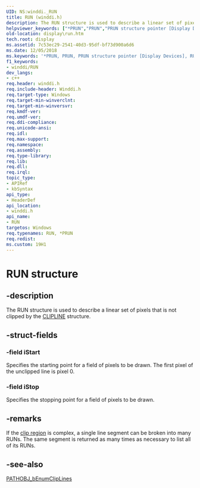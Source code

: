 ```yaml
---
UID: NS:winddi._RUN
title: RUN (winddi.h)
description: The RUN structure is used to describe a linear set of pixels that is not clipped by the CLIPLINE structure.
helpviewer_keywords: ["*PRUN","PRUN","PRUN structure pointer [Display Devices]","RUN","RUN structure [Display Devices]","display.run","grstrcts_ccdf6b98-1c92-4d72-b777-e4c075e53064.xml","winddi/PRUN","winddi/RUN"]
old-location: display\run.htm
tech.root: display
ms.assetid: 7c53ec29-2541-40d3-95df-bf73d900a6d6
ms.date: 12/05/2018
ms.keywords: '*PRUN, PRUN, PRUN structure pointer [Display Devices], RUN, RUN structure [Display Devices], display.run, grstrcts_ccdf6b98-1c92-4d72-b777-e4c075e53064.xml, winddi/PRUN, winddi/RUN'
f1_keywords:
- winddi/RUN
dev_langs:
- c++
req.header: winddi.h
req.include-header: Winddi.h
req.target-type: Windows
req.target-min-winverclnt: 
req.target-min-winversvr: 
req.kmdf-ver: 
req.umdf-ver: 
req.ddi-compliance: 
req.unicode-ansi: 
req.idl: 
req.max-support: 
req.namespace: 
req.assembly: 
req.type-library: 
req.lib: 
req.dll: 
req.irql: 
topic_type:
- APIRef
- kbSyntax
api_type:
- HeaderDef
api_location:
- winddi.h
api_name:
- RUN
targetos: Windows
req.typenames: RUN, *PRUN
req.redist: 
ms.custom: 19H1
---
```


# RUN structure


## -description


The RUN structure is used to describe a linear set of pixels that is not clipped by the <a href="https://docs.microsoft.com/windows/desktop/api/winddi/ns-winddi-clipline">CLIPLINE</a> structure.


## -struct-fields




### -field iStart

Specifies the starting point for a field of pixels to be drawn. The first pixel of the unclipped line is pixel 0.


### -field iStop

Specifies the stopping point for a field of pixels to be drawn.


## -remarks



If the <a href="https://docs.microsoft.com/windows-hardware/drivers/">clip region</a> is complex, a single line segment can be broken into many RUNs. The same segment is returned as many times as necessary to list all of its RUNs.




## -see-also




<a href="https://docs.microsoft.com/windows/desktop/api/winddi/nf-winddi-pathobj_benumcliplines">PATHOBJ_bEnumClipLines</a>
 

 

